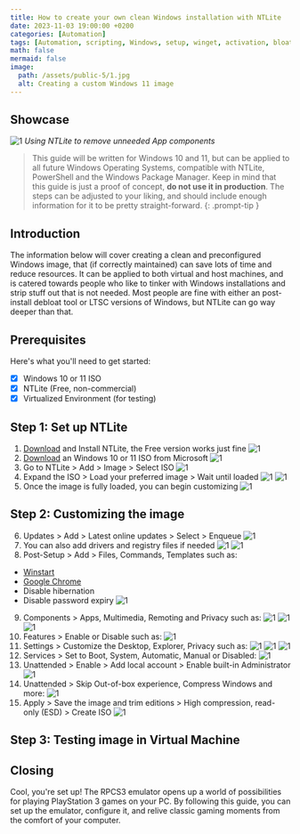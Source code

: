 ```yaml
---
title: How to create your own clean Windows installation with NTLite 
date: 2023-11-03 19:00:00 +0200
categories: [Automation]
tags: [Automation, scripting, Windows, setup, winget, activation, bloatware, debloat, Microsoft, GitHub, NTLite]
math: false
mermaid: false
image:
  path: /assets/public-5/1.jpg
  alt: Creating a custom Windows 11 image
---
```


## Showcase
![1](/assets/public-5/2.png)
_Using NTLite to remove unneeded App components_

> This guide will be written for Windows 10 and 11, but can be applied to all future Windows Operating Systems, compatible with NTLite, PowerShell and the Windows Package Manager. Keep in mind that this guide is just a proof of concept, **do not use it in production**. The steps can be adjusted to your liking, and should include enough information for it to be pretty straight-forward. 
{: .prompt-tip }

## Introduction
The information below will cover creating a clean and preconfigured Windows image, that (if correctly maintained) can save lots of time and reduce resources. It can be applied to both virtual and host machines, and is catered towards people who like to tinker with Windows installations and strip stuff out that is not needed. Most people are fine with either an post-install debloat tool or LTSC versions of Windows, but NTLite can go way deeper than that. 

## Prerequisites
Here's what you'll need to get started:
- [x] Windows 10 or 11 ISO
- [x] NTLite (Free, non-commercial)
- [x] Virtualized Environment (for testing)

## Step 1: Set up NTLite
1. [Download](https://www.ntlite.com/download/) and Install NTLite, the Free version works just fine
![1](/assets/public-5/3.png)
2. [Download](https://www.microsoft.com/software-download) an Windows 10 or 11 ISO from Microsoft
![1](/assets/public-5/4.png)
3. Go to NTLite > Add > Image > Select ISO
![1](/assets/public-5/5.png)
4. Expand the ISO > Load your preferred image > Wait until loaded
![1](/assets/public-5/6.png)
![1](/assets/public-5/7.png)
5. Once the image is fully loaded, you can begin customizing
![1](/assets/public-5/8.png)

## Step 2: Customizing the image
6. Updates > Add > Latest online updates > Select > Enqueue
![1](/assets/public-5/9.png)
7. You can also add drivers and registry files if needed
![1](/assets/public-5/11.png)
![1](/assets/public-5/12.png)
8. Post-Setup > Add > Files, Commands, Templates such as:
- [Winstart](https://github.com/jeroen66124/Winstart/blob/main/winstart.ps1)
- [Google Chrome](https://chromeenterprise.google/browser/download/#windows-tab)
- Disable hibernation
- Disable password expiry
![1](/assets/public-5/10.png)
9. Components > Apps, Multimedia, Remoting and Privacy such as:
![1](/assets/public-5/13.png)
![1](/assets/public-5/14.png)
![1](/assets/public-5/15.png)
10. Features > Enable or Disable such as:
![1](/assets/public-5/16.png)
11. Settings > Customize the Desktop, Explorer, Privacy such as:
![1](/assets/public-5/17.png)
![1](/assets/public-5/18.png)
![1](/assets/public-5/19.png)
12. Services > Set to Boot, System, Automatic, Manual or Disabled:
![1](/assets/public-5/20.png)
13. Unattended > Enable > Add local account > Enable built-in Administrator
![1](/assets/public-5/21.png)
14. Unattended > Skip Out-of-box experience, Compress Windows and more:
![1](/assets/public-5/22.png)
15. Apply > Save the image and trim editions > High compression, read-only (ESD) > Create ISO
![1](/assets/public-5/23.png)

## Step 3: Testing image in Virtual Machine


## Closing

Cool, you're set up! The RPCS3 emulator opens up a world of possibilities for playing PlayStation 3 games on your PC. By following this guide, you can set up the emulator, configure it, and relive classic gaming moments from the comfort of your computer. 
